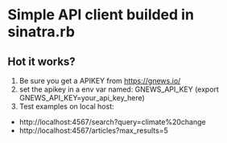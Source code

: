 # Simple API client builded in sinatra.rb

## Hot it works?
1. Be sure you get a APIKEY from https://gnews.io/
2. set the apikey in a env var named: GNEWS_API_KEY (export GNEWS_API_KEY=your_api_key_here)
3. Test examples on local host:
- http://localhost:4567/search?query=climate%20change
- http://localhost:4567/articles?max_results=5

